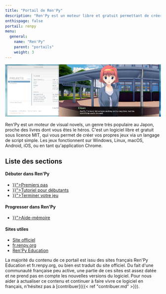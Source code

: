 ```yaml
---
title: "Portail de Ren'Py"
description: "Ren'Py est un moteur libre et gratuit permettant de créer des visual novels sur Windows, Linux, macOS, Android et iOS."
onthispage: false
portail: renpy
menu:
  general:
    name: "Ren'Py"
    parent: "portails"
    weight: 3
---
```


![Bannière du portail Ren'Py](/images/renpy/banniere.png)

Ren'Py est un moteur de visual novels, un genre très populaire au Japon, proche des livres dont vous êtes le héros. C'est un logiciel libre et gratuit sous licence MIT, qui vous permet de créer vos propres jeux via un langage de script simple. Les jeux fonctionnent sur Windows, Linux, macOS, Android, iOS, ou en tant qu'application Chrome.

## Liste des sections

<div id="index-flex-container">
    <section>
        <h4>Débuter dans Ren'Py</h4>
        <ul>
          <li><a href="{{< ref "renpy/premierspas.md" >}}">Premiers pas</a></li>
          <li><a href="{{< ref "renpy/debutant.md" >}}">Tutoriel pour débutants</a></li>
          <li><a href="{{< ref "renpy/terminer.md" >}}">Terminer votre jeu</a></li>
        </ul>
    </section>
    <section>
    	<h4>Progresser dans Ren'Py</h4>
        <ul>
          <li><a href="{{< ref "renpy/memo.md" >}}">Aide-mémoire</a></li>
        </ul>
    </section>
    <section>
    	<h4>Sites utiles</h4>
        <ul>
          <li><a href="https://renpy.org/">Site officiel</a></li>
          <li><a href="http://fr.renpy.org/">fr.renpy.org</a></li>
          <li><a href="https://renpyeducation.wordpress.com">Ren'Py Education</a></li>  
        </ul>
    </section>
</div>

La majorité du contenu de ce portail est issu des sites français Ren'Py Education et fr.renpy.org, ou bien est traduit du site officiel. Du fait d'une communauté française peu active, une partie de ces sites est assez datée et ne prend pas en compte les nouvelles versions du logiciel. Pour nous aider à actualiser ce contenu et continuer à faire vivre ce logiciel en français, n'hésitez pas à [contribuer]({{< ref "contribuer.md" >}}).
